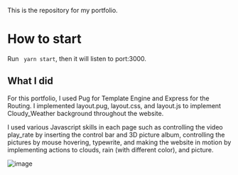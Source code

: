 This is the repository for my portfolio. 

# How to start
Run ``` yarn start```, then it will listen to port:3000. 

## What I did
For this portfolio, I used Pug for Template Engine and Express for the Routing. I implemented layout.pug, 
layout.css, and layout.js to implement Cloudy_Weather background throughout the website. 

I used various Javascript skills in each page such as controlling the video play_rate by inserting the control bar and 3D 
picture album, controlling the pictures by mouse hovering, typewrite, and making the website in motion by implementing actions 
to clouds, rain (with different color), and picture.    

![image](https://user-images.githubusercontent.com/45322680/54732070-1dca7400-4b68-11e9-9e0a-472d90e8ef58.png)
